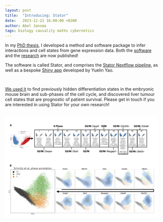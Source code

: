 ```yaml
---
layout: post
title:  "Introducing: Stator"
date:   2023-12-21 16:00:00 +0200
author: Abel Jansma
tags: biology causality maths cybernetics 
---
```


In my [PhD thesis](/../assets/JansmaAbel_PhDThesis_corrected.pdf), I developed a method and software package to infer interactions and cell states from gene expression data. Both the [software](https://github.com/AJnsm/Stator) and the [research](https://www.biorxiv.org/content/10.1101/2023.12.18.572232) are now published!

The software is called Stator, and comprises the [Stator Nextflow pipeline](https://github.com/AJnsm/Stator), as well as a bespoke [Shiny app](https://shiny.igc.ed.ac.uk/MFIs/) developed by Yuelin Yao. 
 
<br>

[We used it](https://www.biorxiv.org/content/10.1101/2023.12.18.572232) to find previously hidden differentiation states in the embryonic mouse brain and sub-phases of the cell cycle, and discovered liver tumour cell states that are prognostic of patient survival. Please get in touch if you are interested in using Stator for your own research!
 
<br>

<img src="/assets/research_info/CC_states.png" alt="Image of a combinatorial gene regulation" width="600"/>
